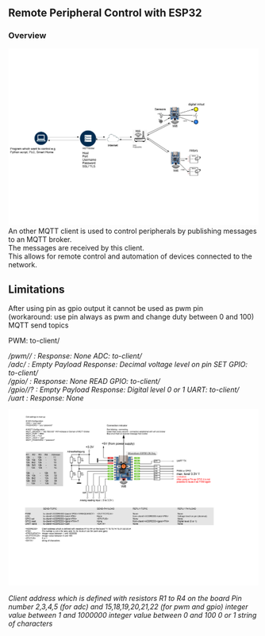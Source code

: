 ## Remote Peripheral Control with ESP32
### Overview
![alt text](overview.png "Overview")
An other MQTT client is used to control peripherals by publishing messages to an MQTT broker.   
The messages are received by this client.   
This allows for remote control and automation of devices connected to the network. 
## Limitations
After using pin as gpio output it cannot be used as pwm pin  
(workaround: use pin always as pwm and change duty between 0 and 100)
MQTT send topics

PWM: 
to-client/<ADDRESS>/pwm/<PIN>/<FREQUENCY> : <DUTYCYCLE>
Response: None
ADC: 
to-client/<ADDRESS>/adc/<PIN> : Empty Payload
Response: Decimal voltage level on pin
SET GPIO: 
to-client/<ADDRESS>/gpio/<PIN> : <STATUS>
Response: None
READ GPIO: 
to-client/<ADDRESS>/gpio/<PIN>/? : Empty Payload
Response: Digital level 0 or 1
UART: 
to-client/<ADDRESS>/uart : <DATA>
Response: None

![alt text](Client-Waveshare-ESP32C6.png "Title")

<ADDRESS> Client address which is defined with resistors R1 to R4 on the board
<PIN> Pin number 2,3,4,5 (for adc) and 15,18,19,20,21,22 (for pwm and gpio)
<FREQUENCY> integer value between 1 and 1000000
<DUTYCYCLE> integer value between 0 and 100
<STATUS> 0 or 1
<DATA> string of characters

